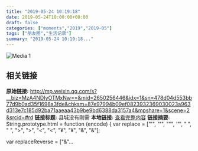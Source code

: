 ```yaml
---
title: "2019-05-24 10:19:18"
date: 2019-05-24T10:00:00+08:00
draft: false
categories: ["moments","2019","2019-05"]
tags: ["朋友圈","生活记录"]
summary: "2019-05-24 10:19:18..."
---
```


![Media 1](/Moments/photos/2019-05-24/201905241019180.jpg)

## 相关链接

**原始链接:** http://mp.weixin.qq.com/s?__biz=MzA4NDIyOTMxNw==&mid=2650256446&idx=1&sn=478d04d553bb77d9b0ad35f1698a3fde&chksm=87e97994b09ef0823932369030023a963d313e7c185d92ba71aaeaa43b9be9bd6388da3157a4&mpshare=1&scene=2&srcid=#rd
**链接标题:** 县城没有刚需
**本地链接:** [查看完整内容](/link_content/2019/05/2019-05-24/link_content/)
**链接摘要:** String.prototype.html = function (encode) {
  var replace = ["&#39;", "'", "&quot;", '"', "&nbsp;", " ", "&gt;", ">", "&lt;", "<", "&yen;", "¥", "&amp;", "&"];
 
 
 
 
 
  
  var replaceReverse = ["&"...

